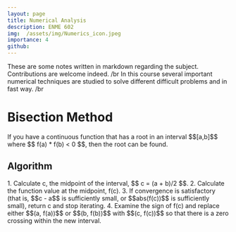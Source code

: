 ```yaml
---
layout: page
title: Numerical Analysis 
description: ENME 602
img:  /assets/img/Numerics_icon.jpeg
importance: 4
github:  
---
```


These are some notes written in markdown regarding the subject. Contributions are welcome indeed.
/br
In this course several important numerical techniques are studied to solve different difficult problems and in fast way.
/br
<h1>Bisection Method</h1>
If you have a continuous function that has a root in an interval $$[a,b]$$ where $$ f(a) * f(b) < 0 $$, then the root can be found.


<h2>Algorithm</h2> 
1. Calculate c, the midpoint of the interval, 
$$ c = (a + b)/2 $$.
2. Calculate the function value at the midpoint, f(c).
3. If convergence is satisfactory (that is, $$c - a$$ is sufficiently small, or $$abs(f(c))$$ is sufficiently small), return c and stop iterating. 
4. Examine the sign of f(c) and replace either $$(a, f(a))$$ or $$(b, f(b))$$ with $$(c, f(c))$$ so that there is a zero crossing within the new interval.



